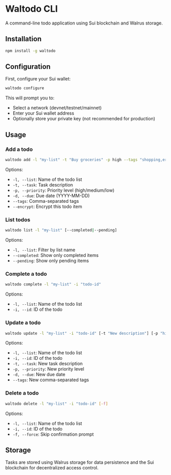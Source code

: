 # Waltodo CLI

A command-line todo application using Sui blockchain and Walrus storage.

## Installation

```bash
npm install -g waltodo
```

## Configuration

First, configure your Sui wallet:

```bash
waltodo configure
```

This will prompt you to:
- Select a network (devnet/testnet/mainnet)
- Enter your Sui wallet address
- Optionally store your private key (not recommended for production)

## Usage

### Add a todo
```bash
waltodo add -l "my-list" -t "Buy groceries" -p high --tags "shopping,errands" -d "2025-05-01"
```

Options:
- `-l, --list`: Name of the todo list
- `-t, --task`: Task description
- `-p, --priority`: Priority level (high/medium/low)
- `-d, --due`: Due date (YYYY-MM-DD)
- `--tags`: Comma-separated tags
- `--encrypt`: Encrypt this todo item

### List todos
```bash
waltodo list -l "my-list" [--completed|--pending]
```

Options:
- `-l, --list`: Filter by list name
- `--completed`: Show only completed items
- `--pending`: Show only pending items

### Complete a todo
```bash
waltodo complete -l "my-list" -i "todo-id"
```

Options:
- `-l, --list`: Name of the todo list
- `-i, --id`: ID of the todo

### Update a todo
```bash
waltodo update -l "my-list" -i "todo-id" [-t "New description"] [-p "high"] [-d "2025-05-01"] [--tags "updated,tags"]
```

Options:
- `-l, --list`: Name of the todo list
- `-i, --id`: ID of the todo
- `-t, --task`: New task description
- `-p, --priority`: New priority level
- `-d, --due`: New due date
- `--tags`: New comma-separated tags

### Delete a todo
```bash
waltodo delete -l "my-list" -i "todo-id" [-f]
```

Options:
- `-l, --list`: Name of the todo list
- `-i, --id`: ID of the todo
- `-f, --force`: Skip confirmation prompt

## Storage

Tasks are stored using Walrus storage for data persistence and the Sui blockchain for decentralized access control.